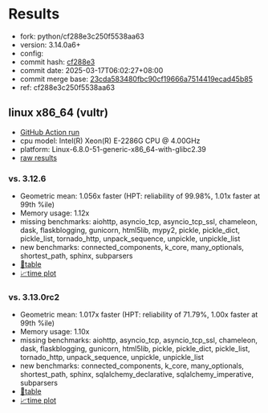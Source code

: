# Results

- fork: python/cf288e3c250f5538aa63
- version: 3.14.0a6+
- config: 
- commit hash: [cf288e3](https://github.com/python/cpython/commit/cf288e3)
- commit date: 2025-03-17T06:02:27+08:00
- commit merge base: [23cda583480fbc90cf19666a7514419ecad45b85](https://github.com/python/cpython/commit/23cda583480fbc90cf19666a7514419ecad45b85)
- ref: cf288e3c250f5538aa63

## linux x86_64 (vultr)

- [GitHub Action run](https://github.com/facebookexperimental/free-threading-benchmarking/actions/runs/13888945767)
- cpu model: Intel(R) Xeon(R) E-2286G CPU @ 4.00GHz
- platform: Linux-6.8.0-51-generic-x86_64-with-glibc2.39
- [raw results](bm-20250317-vultr-x86_64-python-cf288e3c250f5538aa63-3.14.0a6%2B-cf288e3.json)

### vs. 3.12.6

- Geometric mean: 1.056x faster (HPT: reliability of 99.98%, 1.01x faster at 99th %ile)
- Memory usage: 1.12x
- missing benchmarks: aiohttp, asyncio_tcp, asyncio_tcp_ssl, chameleon, dask, flaskblogging, gunicorn, html5lib, mypy2, pickle, pickle_dict, pickle_list, tornado_http, unpack_sequence, unpickle, unpickle_list
- new benchmarks: connected_components, k_core, many_optionals, shortest_path, sphinx, subparsers
- [📄table](bm-20250317-vultr-x86_64-python-cf288e3c250f5538aa63-3.14.0a6%2B-cf288e3-vs-3.12.6.md)
- [📈time plot](bm-20250317-vultr-x86_64-python-cf288e3c250f5538aa63-3.14.0a6%2B-cf288e3-vs-3.12.6.svg)

### vs. 3.13.0rc2

- Geometric mean: 1.017x faster (HPT: reliability of 71.79%, 1.00x faster at 99th %ile)
- Memory usage: 1.10x
- missing benchmarks: aiohttp, asyncio_tcp, asyncio_tcp_ssl, chameleon, dask, flaskblogging, gunicorn, html5lib, pickle, pickle_dict, pickle_list, tornado_http, unpack_sequence, unpickle, unpickle_list
- new benchmarks: connected_components, k_core, many_optionals, shortest_path, sphinx, sqlalchemy_declarative, sqlalchemy_imperative, subparsers
- [📄table](bm-20250317-vultr-x86_64-python-cf288e3c250f5538aa63-3.14.0a6%2B-cf288e3-vs-3.13.0rc2.md)
- [📈time plot](bm-20250317-vultr-x86_64-python-cf288e3c250f5538aa63-3.14.0a6%2B-cf288e3-vs-3.13.0rc2.svg)

